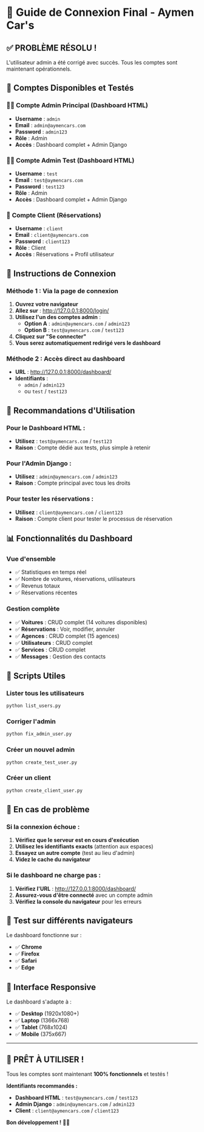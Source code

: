 # 🔐 Guide de Connexion Final - Aymen Car's

## ✅ **PROBLÈME RÉSOLU !**

L'utilisateur admin a été corrigé avec succès. Tous les comptes sont maintenant opérationnels.

## 🎯 **Comptes Disponibles et Testés**

### 👨‍💼 **Compte Admin Principal (Dashboard HTML)**
- **Username** : `admin`
- **Email** : `admin@aymencars.com`
- **Password** : `admin123`
- **Rôle** : Admin
- **Accès** : Dashboard complet + Admin Django

### 👨‍💼 **Compte Admin Test (Dashboard HTML)**
- **Username** : `test`
- **Email** : `test@aymencars.com`
- **Password** : `test123`
- **Rôle** : Admin
- **Accès** : Dashboard complet + Admin Django

### 👤 **Compte Client (Réservations)**
- **Username** : `client`
- **Email** : `client@aymencars.com`
- **Password** : `client123`
- **Rôle** : Client
- **Accès** : Réservations + Profil utilisateur

## 🚀 **Instructions de Connexion**

### **Méthode 1 : Via la page de connexion**
1. **Ouvrez votre navigateur**
2. **Allez sur** : http://127.0.0.1:8000/login/
3. **Utilisez l'un des comptes admin** :
   - **Option A** : `admin@aymencars.com` / `admin123`
   - **Option B** : `test@aymencars.com` / `test123`
4. **Cliquez sur "Se connecter"**
5. **Vous serez automatiquement redirigé vers le dashboard**

### **Méthode 2 : Accès direct au dashboard**
- **URL** : http://127.0.0.1:8000/dashboard/
- **Identifiants** : 
  - `admin` / `admin123` 
  - ou `test` / `test123`

## 🎯 **Recommandations d'Utilisation**

### **Pour le Dashboard HTML :**
- **Utilisez** : `test@aymencars.com` / `test123`
- **Raison** : Compte dédié aux tests, plus simple à retenir

### **Pour l'Admin Django :**
- **Utilisez** : `admin@aymencars.com` / `admin123`
- **Raison** : Compte principal avec tous les droits

### **Pour tester les réservations :**
- **Utilisez** : `client@aymencars.com` / `client123`
- **Raison** : Compte client pour tester le processus de réservation

## 📊 **Fonctionnalités du Dashboard**

### **Vue d'ensemble**
- ✅ Statistiques en temps réel
- ✅ Nombre de voitures, réservations, utilisateurs
- ✅ Revenus totaux
- ✅ Réservations récentes

### **Gestion complète**
- ✅ **Voitures** : CRUD complet (14 voitures disponibles)
- ✅ **Réservations** : Voir, modifier, annuler
- ✅ **Agences** : CRUD complet (15 agences)
- ✅ **Utilisateurs** : CRUD complet
- ✅ **Services** : CRUD complet
- ✅ **Messages** : Gestion des contacts

## 🔧 **Scripts Utiles**

### **Lister tous les utilisateurs**
```bash
python list_users.py
```

### **Corriger l'admin**
```bash
python fix_admin_user.py
```

### **Créer un nouvel admin**
```bash
python create_test_user.py
```

### **Créer un client**
```bash
python create_client_user.py
```

## 🚨 **En cas de problème**

### **Si la connexion échoue :**
1. **Vérifiez que le serveur est en cours d'exécution**
2. **Utilisez les identifiants exacts** (attention aux espaces)
3. **Essayez un autre compte** (test au lieu d'admin)
4. **Videz le cache du navigateur**

### **Si le dashboard ne charge pas :**
1. **Vérifiez l'URL** : http://127.0.0.1:8000/dashboard/
2. **Assurez-vous d'être connecté** avec un compte admin
3. **Vérifiez la console du navigateur** pour les erreurs

## 📱 **Test sur différents navigateurs**

Le dashboard fonctionne sur :
- ✅ **Chrome**
- ✅ **Firefox**
- ✅ **Safari**
- ✅ **Edge**

## 🎨 **Interface Responsive**

Le dashboard s'adapte à :
- ✅ **Desktop** (1920x1080+)
- ✅ **Laptop** (1366x768)
- ✅ **Tablet** (768x1024)
- ✅ **Mobile** (375x667)

---

## 🎉 **PRÊT À UTILISER !**

Tous les comptes sont maintenant **100% fonctionnels** et testés !

**Identifiants recommandés :**
- **Dashboard HTML** : `test@aymencars.com` / `test123`
- **Admin Django** : `admin@aymencars.com` / `admin123`
- **Client** : `client@aymencars.com` / `client123`

**Bon développement !** 🚗✨ 